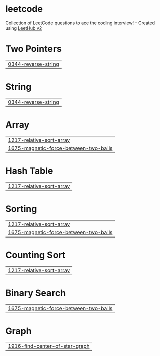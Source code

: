 # leetcode
Collection of LeetCode questions to ace the coding interview! - Created using [LeetHub v2](https://github.com/arunbhardwaj/LeetHub-2.0)


# Two Pointers
|  |
| ------- |
| [0344-reverse-string](https://github.com/KomalSing18h/leetcode/tree/master/0344-reverse-string) |
# String
|  |
| ------- |
| [0344-reverse-string](https://github.com/KomalSing18h/leetcode/tree/master/0344-reverse-string) |
# Array
|  |
| ------- |
| [1217-relative-sort-array](https://github.com/KomalSing18h/leetcode/tree/master/1217-relative-sort-array) |
| [1675-magnetic-force-between-two-balls](https://github.com/KomalSing18h/leetcode/tree/master/1675-magnetic-force-between-two-balls) |
# Hash Table
|  |
| ------- |
| [1217-relative-sort-array](https://github.com/KomalSing18h/leetcode/tree/master/1217-relative-sort-array) |
# Sorting
|  |
| ------- |
| [1217-relative-sort-array](https://github.com/KomalSing18h/leetcode/tree/master/1217-relative-sort-array) |
| [1675-magnetic-force-between-two-balls](https://github.com/KomalSing18h/leetcode/tree/master/1675-magnetic-force-between-two-balls) |
# Counting Sort
|  |
| ------- |
| [1217-relative-sort-array](https://github.com/KomalSing18h/leetcode/tree/master/1217-relative-sort-array) |
# Binary Search
|  |
| ------- |
| [1675-magnetic-force-between-two-balls](https://github.com/KomalSing18h/leetcode/tree/master/1675-magnetic-force-between-two-balls) |
# Graph
|  |
| ------- |
| [1916-find-center-of-star-graph](https://github.com/KomalSing18h/leetcode/tree/master/1916-find-center-of-star-graph) |